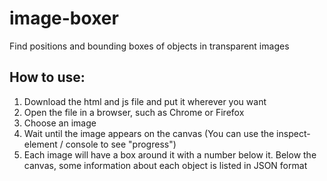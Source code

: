 # image-boxer
Find positions and bounding boxes of objects in transparent images

## How to use:
1. Download the html and js file and put it wherever you want
2. Open the file in a browser, such as Chrome or Firefox
3. Choose an image
4. Wait until the image appears on the canvas (You can use the inspect-element / console to see "progress")
5. Each image will have a box around it with a number below it. Below the canvas, some information about each object is listed in JSON format
